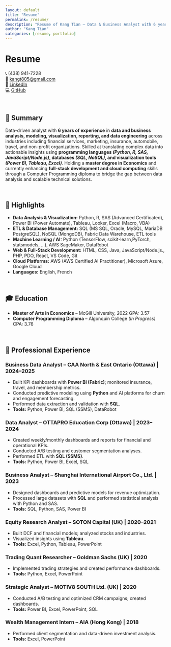 ```yaml
---
layout: default
title: "Resume"
permalink: /resume/
description: "Resume of Kang Tian — Data & Business Analyst with 6 years of experience in data analysis, modeling, visualization, and reporting."
author: "Kang Tian"
categories: [resume, portfolio] 
---
```


# Resume
📞 (438) 941-7228  
📧 [kangt805@gmail.com](mailto:kangt805@gmail.com)  
💼 [LinkedIn](https://www.linkedin.com/in/kangtianecon)  
💻 [GitHub](https://github.com/kang-tian)  

<p> &nbsp; </p>

## 📝 Summary

Data-driven analyst with **6 years of experience** in **data and business analysis, modeling, visualization, reporting, and data engineering** across industries including financial services, marketing, insurance, automobile, travel, and non-profit organizations. Skilled at translating complex data into actionable insights using **programming languages *(Python, R, SAS, JavaScript/Node.js)*, databases *(SQL, NoSQL)*, and visualization tools *(Power BI, Tableau, Excel)***. Holding a **master degree in Economics** and currently enhancing **full-stack development and cloud computing** skills through a Computer Programming diploma to bridge the gap between data analysis and scalable technical solutions.

<p> &nbsp; </p>

## 🌟 Highlights
- **Data Analysis & Visualization:** Python, R, SAS (Advanced Certificated), Power BI (Power Automate), Tableau, Looker, Excel (Macro, VBA) 
- **ETL & Database Management:** SQL (MS SQL, Oracle, MySQL, MariaDB PostgreSQL), NoSQL (MongoDB), Fabric Data Warehouse, ETL tools 
- **Machine Learning / AI:** Python (TensorFlow, scikit-learn,PyTorch, statsmodels, ...), AWS SageMaker, DataRobot
- **Web & Full-Stack Development:** HTML, CSS, Java, JavaScript/Node.js., PHP, PDO, React, VS Code, Git
- **Cloud Platforms:** AWS (AWS Certified AI Practitioner), Microsoft Azure, Google Cloud
- **Languages:** English, French 

<p> &nbsp; </p>



## 🎓 Education
- **Master of Arts in Economics** – McGill University, 2022     GPA: 3.57
- **Computer Programming Diploma** – Algonquin College *(In Progress)*  CPA: 3.76 


<p> &nbsp; </p>

## 💼 Professional Experience
### Business Data Analyst – CAA North & East Ontario (Ottawa) | 2024–2025
- Built KPI dashboards with **Power BI (Fabric)**; monitored insurance, travel, and membership metrics.  
- Conducted predictive modeling using **Python** and AI platforms for churn and engagement forecasting.
- Performed data extraction and validation with **SQL**.
- **Tools:** Python, Power BI, SQL (SSMS), DataRobot  

### Data Analyst – OTTAPRO Education Corp (Ottawa) | 2023–2024  
- Created weekly/monthly dashboards and reports for financial and operational KPIs.  
- Conducted A/B testing and customer segmentation analyses.  
- Performed ETL with **SQL (SSMS)**.
- **Tools:** Python, Power BI, Excel, SQL  

### Business Analyst – Shanghai International Airport Co., Ltd. | 2023  
- Designed dashboards and predictive models for revenue optimization.  
- Processed large datasets with **SQL** and performed statistical analysis with Python and SAS.  
- **Tools:** SQL, Python, SAS, Power BI  

### Equity Research Analyst – SOTON Capital (UK) | 2020–2021  
- Built DCF and financial models; analyzed stocks and industries.  
- Visualized insights using **Tableau**.  
- **Tools:** Excel, Python, Tableau, PowerPoint  

### Trading Quant Researcher – Goldman Sachs (UK) | 2020  
- Implemented trading strategies and created performance dashboards.  
- **Tools:** Python, Excel, PowerPoint  

### Strategic Analyst – MOTIV8 SOUTH Ltd. (UK) | 2020  
- Conducted A/B testing and optimized CRM campaigns; created dashboards.  
- **Tools:** Power BI, Excel, PowerPoint, SQL  

### Wealth Management Intern – AIA (Hong Kong) | 2018  
- Performed client segmentation and data-driven investment analysis.  
- **Tools:** Excel, PowerPoint

<p> &nbsp; </p>




